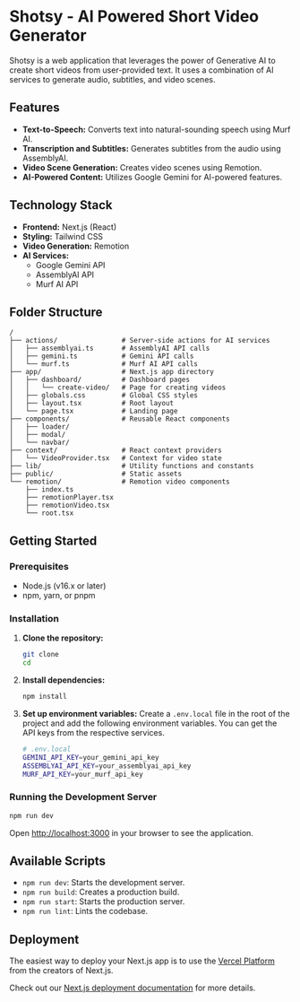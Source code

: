 # Shotsy - AI Powered Short Video Generator

Shotsy is a web application that leverages the power of Generative AI to create short videos from user-provided text. It uses a combination of AI services to generate audio, subtitles, and video scenes.

## Features

- **Text-to-Speech:** Converts text into natural-sounding speech using Murf AI.
- **Transcription and Subtitles:** Generates subtitles from the audio using AssemblyAI.
- **Video Scene Generation:** Creates video scenes using Remotion.
- **AI-Powered Content:** Utilizes Google Gemini for AI-powered features.

## Technology Stack

- **Frontend:** Next.js (React)
- **Styling:** Tailwind CSS
- **Video Generation:** Remotion
- **AI Services:**
  - Google Gemini API
  - AssemblyAI API
  - Murf AI API

## Folder Structure

```
/
├── actions/                # Server-side actions for AI services
│   ├── assemblyai.ts       # AssemblyAI API calls
│   ├── gemini.ts           # Gemini API calls
│   └── murf.ts             # Murf AI API calls
├── app/                    # Next.js app directory
│   ├── dashboard/          # Dashboard pages
│   │   └── create-video/   # Page for creating videos
│   ├── globals.css         # Global CSS styles
│   ├── layout.tsx          # Root layout
│   └── page.tsx            # Landing page
├── components/             # Reusable React components
│   ├── loader/
│   ├── modal/
│   └── navbar/
├── context/                # React context providers
│   └── VideoProvider.tsx   # Context for video state
├── lib/                    # Utility functions and constants
├── public/                 # Static assets
└── remotion/               # Remotion video components
    ├── index.ts
    ├── remotionPlayer.tsx
    ├── remotionVideo.tsx
    └── root.tsx
```

## Getting Started

### Prerequisites

- Node.js (v16.x or later)
- npm, yarn, or pnpm

### Installation

1. **Clone the repository:**
   ```bash
   git clone 
   cd 
   ```

2. **Install dependencies:**
   ```bash
   npm install
   ```

3. **Set up environment variables:**
   Create a `.env.local` file in the root of the project and add the following environment variables. You can get the API keys from the respective services.

   ```bash
   # .env.local
   GEMINI_API_KEY=your_gemini_api_key
   ASSEMBLYAI_API_KEY=your_assemblyai_api_key
   MURF_API_KEY=your_murf_api_key
   ```

### Running the Development Server

```bash
npm run dev
```

Open [http://localhost:3000](http://localhost:3000) in your browser to see the application.

## Available Scripts

- `npm run dev`: Starts the development server.
- `npm run build`: Creates a production build.
- `npm run start`: Starts the production server.
- `npm run lint`: Lints the codebase.

## Deployment

The easiest way to deploy your Next.js app is to use the [Vercel Platform](https://vercel.com/new?utm_medium=default-template&filter=next.js&utm_source=create-next-app&utm_campaign=create-next-app-readme) from the creators of Next.js.

Check out our [Next.js deployment documentation](https://nextjs.org/docs/app/building-your-application/deploying) for more details.